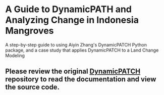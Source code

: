 # A Guide to DynamicPATH and Analyzing Change in Indonesia Mangroves
A step-by-step guide to using Aiyin Zhang's DynamicPATCH Python package, and a case study that applies DynamicPATCH to a Land Change Modeling  

## Please review the original [DynamicPATCH](https://github.com/zay1996/DynamicPATCH) repository to read the documentation and view the source code.




#
